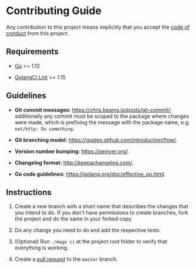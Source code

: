# Contributing Guide

Any contribution to this project means implicitly that you accept the
[code of conduct](CODE_OF_CONDUCT.md) from this project.

## Requirements

[Go]: https://golang.org/dl/
[GolangCI Lint]: https://github.com/golangci/golangci-lint/releases

* [Go][] >= 1.12

* [GolangCI Lint][] >= 1.15

## Guidelines

* **Git commit messages:** <https://chris.beams.io/posts/git-commit/>;
  additionally any commit must be scoped to the package where changes were
  made, which is prefixing the message with the package name, e.g.
  `net/http: Do something`.

* **Git branching model:** <https://guides.github.com/introduction/flow/>.

* **Version number bumping:** <https://semver.org/>.

* **Changelog format:** <http://keepachangelog.com/>.

* **Go code guidelines:** <https://golang.org/doc/effective_go.html>.

## Instructions

[Pull Request]: https://github.com/ntrrg/ntgo/compare

1. Create a new branch with a short name that describes the changes that you
   intend to do. If you don't have permissions to create branches, fork the
   project and do the same in your forked copy.

2. Do any change you need to do and add the respective tests.

3. (Optional) Run `./mage ci` at the project root folder to verify that
   everything is working.

4. Create a [pull request][Pull Request] to the `master` branch.

